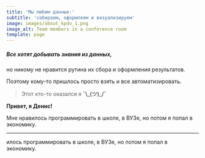 ```yaml
---
title: 'Мы любим данные:'
subtitle: 'собираем, оформляем и визуализируем'
image: images/about_kpdv_1.png
image_alt: Team members in a conference room
template: page
---
```

##### Все хотят добывать знания из данных,

но никому не нравится рутина их сбора и оформления результатов.

Поэтому кому-то пришлось просто взять и все автоматизировать.

> Этот кто-то оказался я **¯\\_(ツ)\_/¯**

**Привет, я Денис!**

Мне нравилось программировать в школе, в ВУЗе, но потом я попал в экономику.

***

илось программировать в школе, в ВУЗе, но потом я попал в экономику.
